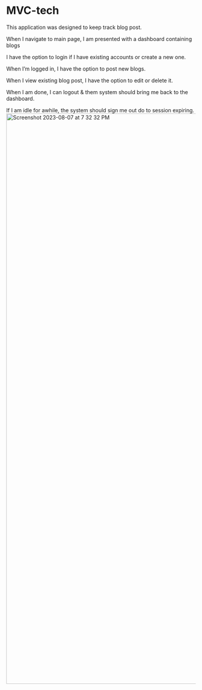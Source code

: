 # MVC-tech

This application was designed to keep track blog post. 

When I navigate to main page, I am presented with a dashboard containing blogs 

I have the option to login if I have existing accounts or create a new one. 

When I’m logged in, I have the option to post new blogs. 

When I view existing blog post, I have the option to edit or delete it. 

When I am done, I can logout & them system should bring me back to the dashboard. 

If I am idle for awhile, the system should sign me out do to session expiring. 
<img width="1512" alt="Screenshot 2023-08-07 at 7 32 32 PM" src="https://github.com/phill-star/MVC-tech/assets/130422301/9c11195f-0474-4bb7-a3a1-b5e9bb6741cf">
